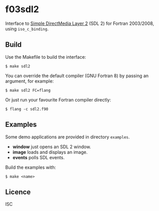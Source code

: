 # f03sdl2
Interface to [Simple DirectMedia Layer 2](https://www.libsdl.org/) (SDL 2) for
Fortran 2003/2008, using `iso_c_binding`.

## Build
Use the Makefile to build the interface:
```
$ make sdl2
```
You can override the default compiler (GNU Fortran 8) by passing an argument,
for example:
```
$ make sdl2 FC=flang
```
Or just run your favourite Fortran compiler directly:
```
$ flang -c sdl2.f90
```

## Examples
Some demo applications are provided in directory `examples`.

* **window** just opens an SDL 2 window.
* **image** loads and displays an image.
* **events** polls SDL events.

Build the examples with:
```
$ make <name>
```

## Licence
ISC
